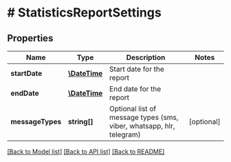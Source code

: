 # # StatisticsReportSettings

## Properties

Name | Type | Description | Notes
------------ | ------------- | ------------- | -------------
**startDate** | [**\DateTime**](\DateTime.md) | Start date for the report | 
**endDate** | [**\DateTime**](\DateTime.md) | End date for the report | 
**messageTypes** | **string[]** | Optional list of message types (sms, viber, whatsapp, hlr, telegram) | [optional] 

[[Back to Model list]](../../README.md#documentation-for-models) [[Back to API list]](../../README.md#documentation-for-api-endpoints) [[Back to README]](../../README.md)


